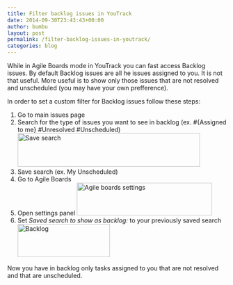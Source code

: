 ```yaml
---
title: Filter backlog issues in YouTrack
date: 2014-09-30T23:43:43+00:00
author: bumbu
layout: post
permalink: /filter-backlog-issues-in-youtrack/
categories: blog
---
```

While in Agile Boards mode in YouTrack you can fast access Backlog issues. By default Backlog issues are all he issues assigned to you. It is not that useful. More useful is to show only those issues that are not resolved and unscheduled (you may have your own prefference).

In order to set a custom filter for Backlog issues follow these steps:
<ol>
	<li>Go to main issues page</li>
	<li>Search for the type of issues you want to see in backlog (ex. #{Assigned to me} #Unresolved #Unscheduled)
<a href="http://bumbu.me/wp-content/uploads/2014/09/Save-search.png"><img class="alignleft size-full wp-image-628" src="http://bumbu.me/wp-content/uploads/2014/09/Save-search.png" alt="Save search" width="419" height="77" /></a></li>
	<li>Save search (ex. My Unscheduled)</li>
	<li>Go to Agile Boards</li>
	<li>Open settings panel
<a href="http://bumbu.me/wp-content/uploads/2014/09/Agile-boards-settings.png"><img class="alignleft size-full wp-image-630" src="http://bumbu.me/wp-content/uploads/2014/09/Agile-boards-settings.png" alt="Agile boards settings" width="311" height="75" /></a></li>
	<li>Set <em>Saved search to show as backlog:</em> to your previously saved search
<a href="http://bumbu.me/wp-content/uploads/2014/09/Backlog.png"><img class="alignleft size-full wp-image-631" src="http://bumbu.me/wp-content/uploads/2014/09/Backlog.png" alt="Backlog" width="212" height="76" /></a></li>
</ol>
Now you have in backlog only tasks assigned to you that are not resolved and that are unscheduled.

